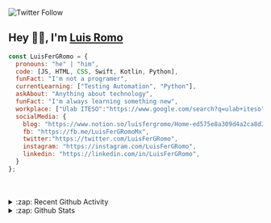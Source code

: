 ![Twitter Follow](https://img.shields.io/twitter/follow/LuisFerGRomo?color=1DA1F2&label=LuisFerGRomo&logo=Twitter&logoColor=FFFFFF&style=flat-square)

## Hey 👋🏻, I'm [Luis Romo][website]

```js
const LuisFerGRomo = {
  pronouns: "he" | "him",
  code: [JS, HTML, CSS, Swift, Kotlin, Python],
  funFact: "I'm not a programer",
  currentLearning: ["Testing Automation", "Python"],
  askAbout: "Anything about technology",
  funFact: "I'm always learning something new",
  workplace: ["Ulab ITESO":"https://www.google.com/search?q=ulab+iteso"],
  socialMedia: {
    blog: "https://www.notion.so/luisfergromo/Home-ed575e8a309d4a2ca8d2a03ea5fb36f6",
    fb: "https://fb.me/LuisFerGRomoMx",
    twitter:"https://twitter.com/LuisFerGRomo",
    instagram: "https://instagram.com/LuisFerGRomo",
    linkedin: "https://linkedin.com/in/LuisFerGRomo",
  }
};
```
<!--
### Get in touch with me
div align="left">
<img alt="Blog" width="22px" src="https://cdn.jsdelivr.net/npm/simple-icons@3.5.0/icons/blogger.svg" href="">
  <img alt="Facebook" width="22px" src="https://cdn.jsdelivr.net/npm/simple-icons@v3/icons/facebook.svg" href="">
  <img alt="Twitter" width="22px" src="https://cdn.jsdelivr.net/npm/simple-icons@v3/icons/twitter.svg" href="">
  <img alt="Instagram" width="22px" src="https://cdn.jsdelivr.net/npm/simple-icons@v3/icons/instagram.svg" href="">
  <div/-->
<!--
  [<img align="left" alt="LuisFerGRomo | Blog" width="22px" src="https://cdn.jsdelivr.net/npm/simple-icons@3.5.0/icons/blogger.svg" />][blog]
  [<img align="left" alt="LuisFerGRomo | FB" width="22px" src="https://cdn.jsdelivr.net/npm/simple-icons@v3/icons/facebook.svg" />][facebook]
  [<img align="left" alt="LuisFerGRomo | Twitter" width="22px" src="https://cdn.jsdelivr.net/npm/simple-icons@v3/icons/twitter.svg" />][twitter]
  [<img align="left" alt="LuisFerGRomo | IG" width="22px" src="https://cdn.jsdelivr.net/npm/simple-icons@v3/icons/instagram.svg" />][instagram]
  <br/-->
<!--
### Languages and Tools:
<div align="left">
  <img alt="Visual Studio Code" width="26px" src="https://raw.githubusercontent.com/github/explore/80688e429a7d4ef2fca1e82350fe8e3517d3494d/topics/visual-studio-code/visual-studio-code.png" />
<img alt="Android Studio" width="26px" src="https://raw.githubusercontent.com/github/explore/80688e429a7d4ef2fca1e82350fe8e3517d3494d/topics/android/android.png" />
<img alt="Xcode" width="26px" src="https://raw.githubusercontent.com/github/explore/80688e429a7d4ef2fca1e82350fe8e3517d3494d/topics/xcode/xcode.png" />
<img alt="HTML5" width="26px" src="https://raw.githubusercontent.com/github/explore/80688e429a7d4ef2fca1e82350fe8e3517d3494d/topics/html/html.png" />
<img alt="CSS3" width="26px" src="https://raw.githubusercontent.com/github/explore/80688e429a7d4ef2fca1e82350fe8e3517d3494d/topics/css/css.png" />
<img alt="JavaScript" width="26px" src="https://raw.githubusercontent.com/github/explore/80688e429a7d4ef2fca1e82350fe8e3517d3494d/topics/javascript/javascript.png" />
<img alt="React" width="26px" src="https://raw.githubusercontent.com/github/explore/80688e429a7d4ef2fca1e82350fe8e3517d3494d/topics/react/react.png" />
<img alt="Vue" width="26px" src="https://raw.githubusercontent.com/github/explore/80688e429a7d4ef2fca1e82350fe8e3517d3494d/topics/vue/vue.png" />
<img alt="Angular" width="26px" src="https://raw.githubusercontent.com/github/explore/80688e429a7d4ef2fca1e82350fe8e3517d3494d/topics/angular/angular.png" />
<img alt="Flutter" width="26px" src="https://raw.githubusercontent.com/github/explore/80688e429a7d4ef2fca1e82350fe8e3517d3494d/topics/flutter/flutter.png" />
  <div/>-->
<br/>
<br/>

<details>
  <summary>:zap: Recent Github Activity</summary>
  
<!--START_SECTION:activity-->
1. 💪 Opened PR [#27](https://github.com/kubowania/burger-api/pull/27) in [kubowania/burger-api](https://github.com/kubowania/burger-api)
2. ❗️ Closed issue [#4](https://github.com/luisfergromo/fake-sandbox/issues/4) in [luisfergromo/fake-sandbox](https://github.com/luisfergromo/fake-sandbox)
3. ❗️ Opened issue [#4](https://github.com/luisfergromo/fake-sandbox/issues/4) in [luisfergromo/fake-sandbox](https://github.com/luisfergromo/fake-sandbox)
4. ❗️ Closed issue [#3](https://github.com/luisfergromo/fake-sandbox/issues/3) in [luisfergromo/fake-sandbox](https://github.com/luisfergromo/fake-sandbox)
<!--END_SECTION:activity-->

</details>

<details>
<summary>:zap: Github Stats</summary>
<img src="https://github-readme-stats.vercel.app/api?username=luisfergromo"/>
</details>

[blog]: https://www.notion.so/luisfergromo/Home-ed575e8a309d4a2ca8d2a03ea5fb36f6
[facebook]: https://fb.me/LuisFerGRomoMx
[twitter]: https://twitter.com/LuisFerGRomo
[instagram]: https://instagram.com/LuisFerGRomo
[linkedin]: https://linkedin.com/in/LuisFerGRomo
[website]: https://lromo.sh.now
[iteso]: https://iteso.mx
